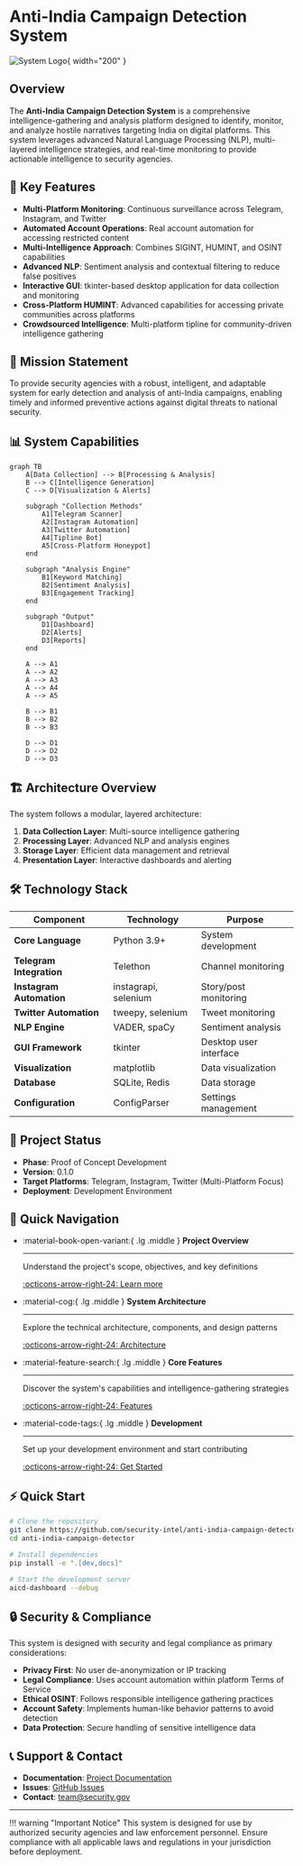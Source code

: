 # Anti-India Campaign Detection System

![System Logo](assets/logo.png){ width="200" }

## Overview

The **Anti-India Campaign Detection System** is a comprehensive intelligence-gathering and analysis platform designed to identify, monitor, and analyze hostile narratives targeting India on digital platforms. This system leverages advanced Natural Language Processing (NLP), multi-layered intelligence strategies, and real-time monitoring to provide actionable intelligence to security agencies.

## 🚀 Key Features

- **Multi-Platform Monitoring**: Continuous surveillance across Telegram, Instagram, and Twitter
- **Automated Account Operations**: Real account automation for accessing restricted content
- **Multi-Intelligence Approach**: Combines SIGINT, HUMINT, and OSINT capabilities
- **Advanced NLP**: Sentiment analysis and contextual filtering to reduce false positives
- **Interactive GUI**: tkinter-based desktop application for data collection and monitoring
- **Cross-Platform HUMINT**: Advanced capabilities for accessing private communities across platforms
- **Crowdsourced Intelligence**: Multi-platform tipline for community-driven intelligence gathering

## 🎯 Mission Statement

To provide security agencies with a robust, intelligent, and adaptable system for early detection and analysis of anti-India campaigns, enabling timely and informed preventive actions against digital threats to national security.

## 📊 System Capabilities

```mermaid
graph TB
    A[Data Collection] --> B[Processing & Analysis]
    B --> C[Intelligence Generation]
    C --> D[Visualization & Alerts]
    
    subgraph "Collection Methods"
        A1[Telegram Scanner]
        A2[Instagram Automation]
        A3[Twitter Automation]
        A4[Tipline Bot]
        A5[Cross-Platform Honeypot]
    end
    
    subgraph "Analysis Engine"
        B1[Keyword Matching]
        B2[Sentiment Analysis]
        B3[Engagement Tracking]
    end
    
    subgraph "Output"
        D1[Dashboard]
        D2[Alerts]
        D3[Reports]
    end
    
    A --> A1
    A --> A2
    A --> A3
    A --> A4
    A --> A5
    
    B --> B1
    B --> B2
    B --> B3
    
    D --> D1
    D --> D2
    D --> D3
```

## 🏗️ Architecture Overview

The system follows a modular, layered architecture:

1. **Data Collection Layer**: Multi-source intelligence gathering
2. **Processing Layer**: Advanced NLP and analysis engines  
3. **Storage Layer**: Efficient data management and retrieval
4. **Presentation Layer**: Interactive dashboards and alerting

## 🛠️ Technology Stack

| Component | Technology | Purpose |
|-----------|------------|---------|
| **Core Language** | Python 3.9+ | System development |
| **Telegram Integration** | Telethon | Channel monitoring |
| **Instagram Automation** | instagrapi, selenium | Story/post monitoring |
| **Twitter Automation** | tweepy, selenium | Tweet monitoring |
| **NLP Engine** | VADER, spaCy | Sentiment analysis |
| **GUI Framework** | tkinter | Desktop user interface |
| **Visualization** | matplotlib | Data visualization |
| **Database** | SQLite, Redis | Data storage |
| **Configuration** | ConfigParser | Settings management |

## 🚦 Project Status

- **Phase**: Proof of Concept Development
- **Version**: 0.1.0
- **Target Platforms**: Telegram, Instagram, Twitter (Multi-Platform Focus)
- **Deployment**: Development Environment

## 📖 Quick Navigation

<div class="grid cards" markdown>

-   :material-book-open-variant:{ .lg .middle } __Project Overview__

    ---

    Understand the project's scope, objectives, and key definitions

    [:octicons-arrow-right-24: Learn more](project-overview/overview.md)

-   :material-cog:{ .lg .middle } __System Architecture__

    ---

    Explore the technical architecture, components, and design patterns

    [:octicons-arrow-right-24: Architecture](architecture/overview.md)

-   :material-feature-search:{ .lg .middle } __Core Features__

    ---

    Discover the system's capabilities and intelligence-gathering strategies

    [:octicons-arrow-right-24: Features](features/overview.md)

-   :material-code-tags:{ .lg .middle } __Development__

    ---

    Set up your development environment and start contributing

    [:octicons-arrow-right-24: Get Started](development/setup.md)

</div>

## ⚡ Quick Start

```bash
# Clone the repository
git clone https://github.com/security-intel/anti-india-campaign-detector.git
cd anti-india-campaign-detector

# Install dependencies
pip install -e ".[dev,docs]"

# Start the development server
aicd-dashboard --debug
```

## 🔒 Security & Compliance

This system is designed with security and legal compliance as primary considerations:

- **Privacy First**: No user de-anonymization or IP tracking
- **Legal Compliance**: Uses account automation within platform Terms of Service
- **Ethical OSINT**: Follows responsible intelligence gathering practices
- **Account Safety**: Implements human-like behavior patterns to avoid detection
- **Data Protection**: Secure handling of sensitive intelligence data

## 📞 Support & Contact

- **Documentation**: [Project Documentation](https://security-intel.github.io/anti-india-campaign-detector/)
- **Issues**: [GitHub Issues](https://github.com/security-intel/anti-india-campaign-detector/issues)
- **Contact**: [team@security.gov](mailto:team@security.gov)

---

!!! warning "Important Notice"
    This system is designed for use by authorized security agencies and law enforcement personnel. Ensure compliance with all applicable laws and regulations in your jurisdiction before deployment.
